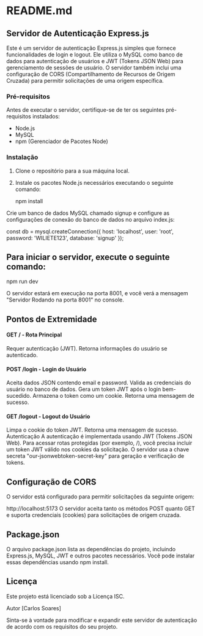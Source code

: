 # README.md

## Servidor de Autenticação Express.js

Este é um servidor de autenticação Express.js simples que fornece funcionalidades de login e logout. Ele utiliza o MySQL como banco de dados para autenticação de usuários e JWT (Tokens JSON Web) para gerenciamento de sessões de usuário. O servidor também inclui uma configuração de CORS (Compartilhamento de Recursos de Origem Cruzada) para permitir solicitações de uma origem específica.

### Pré-requisitos

Antes de executar o servidor, certifique-se de ter os seguintes pré-requisitos instalados:

- Node.js
- MySQL
- npm (Gerenciador de Pacotes Node)

### Instalação

1. Clone o repositório para a sua máquina local.

2. Instale os pacotes Node.js necessários executando o seguinte comando:

   npm install

Crie um banco de dados MySQL chamado signup e configure as configurações de conexão do banco de dados no arquivo
index.js:


const db = mysql.createConnection({
  host: 'localhost',
  user: 'root',
  password: 'WILIETE123',
  database: 'signup'
});
## Para iniciar o servidor, execute o seguinte comando:

npm run dev

O servidor estará em execução na porta 8001, e você verá a mensagem "Servidor Rodando na porta 8001" no console.

## Pontos de Extremidade

#### GET / - Rota Principal

Requer autenticação (JWT).
Retorna informações do usuário se autenticado.

#### POST /login - Login do Usuário

Aceita dados JSON contendo email e password.
Valida as credenciais do usuário no banco de dados.
Gera um token JWT após o login bem-sucedido.
Armazena o token como um cookie.
Retorna uma mensagem de sucesso.

#### GET /logout - Logout do Usuário

Limpa o cookie do token JWT.
Retorna uma mensagem de sucesso.
Autenticação
A autenticação é implementada usando JWT (Tokens JSON Web). Para acessar rotas protegidas (por exemplo, /), você precisa incluir um token JWT válido nos cookies da solicitação. O servidor usa a chave secreta "our-jsonwebtoken-secret-key" para geração e verificação de tokens.

## Configuração de CORS
O servidor está configurado para permitir solicitações da seguinte origem:

http://localhost:5173
O servidor aceita tanto os métodos POST quanto GET e suporta credenciais (cookies) para solicitações de origem cruzada.

## Package.json
O arquivo package.json lista as dependências do projeto, incluindo Express.js, MySQL, JWT e outros pacotes necessários. Você pode instalar essas dependências usando npm install.

## Licença
Este projeto está licenciado sob a Licença ISC.

Autor
[Carlos Soares]

Sinta-se à vontade para modificar e expandir este servidor de autenticação de acordo com os requisitos do seu projeto.